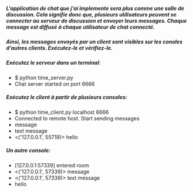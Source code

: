 #####  L'application de chat que j'ai implemente sera plus comme une salle de discussion. Cela signifie donc que, plusieurs utilisateurs peuvent se connecter au serveur de discussion et envoyer leurs messages. Chaque message est diffusé à chaque utilisateur de chat connecté.

##### Ainsi, les messages envoyés par un client sont visibles sur les conoles d'autres clients. Exécutez-le et vérifiez-le. 
 
##### Exécutez le serveur dans un terminal:
* $ python time_server.py 
* Chat server started on port 6666


##### Exécutez le client à partir de plusieurs consoles:
* $ python time_client.py localhost 6666
* Connected to remote host. Start sending messages
* <You> message
* <You> text message
* <('127.0.0.1', 55719)> hello

##### Un autre console:
* <You> [127.0.0.1:57339] entered room
* <('127.0.0.1', 57339)> message
* <('127.0.0.1', 57339)> text message
* <You> hello
